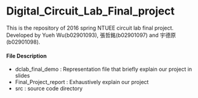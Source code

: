 # Digital_Circuit_Lab_Final_project
This is the repository of 2016 spring NTUEE circuit lab final project. Developed by Yueh Wu(b02901093), 張哲銘(b02901097) and 宇德原(b02901098).
#### File Description 
* dclab_final_demo : Representation file that briefly explain our project in slides  
* Final_Project_report : Exhaustively explain our project    
* src : source code directory  

